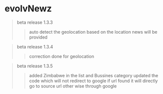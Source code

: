 # evolvNewz
>  beta release 1.3.3
>>  auto detect the geolocation
>>  based on the location news will be provided

> beta release 1.3.4
>>  correction done for geolocation

> beta release 1.3.5
>>  added Zimbabwe in the list and Bussines category
>> updated the code which will not redirect to google if url found it will directly go to source url other wise through google